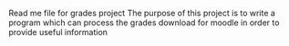 Read me file for grades project
The purpose of this project is to write a program which can process the grades download for moodle in order to provide useful information
